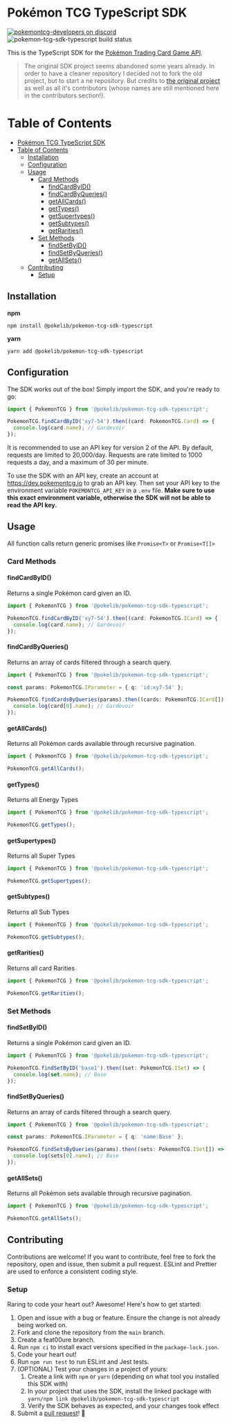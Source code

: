 # Pokémon TCG TypeScript SDK

[![pokemontcg-developers on discord](https://img.shields.io/badge/discord-pokemontcg--developers-738bd7.svg)](https://discord.gg/dpsTCvg)
![pokemon-tcg-sdk-typescript build status](https://github.com/pokelibrary/pokemon-tcg-sdk-typescript/actions/workflows/sdk_test.yaml/badge.svg)

This is the TypeScript SDK for the [Pokémon Trading Card Game API](https://docs.pokemontcg.io).

> The original SDK project seems abandoned some years already. In order to have a cleaner repository I decided not to fork the old project, but to start a ne repository.
> But credits to [the original project](https://github.com/PokemonTCG/pokemon-tcg-sdk-typescript) as well as all it's contributors (whose names are still mentioned here in the contributors section!).

# Table of Contents

<!-- TOC -->

- [Pokémon TCG TypeScript SDK](#pokémon-tcg-typescript-sdk)
- [Table of Contents](#table-of-contents)
  - [Installation](#installation)
  - [Configuration](#configuration)
  - [Usage](#usage)
    - [Card Methods](#card-methods)
      - [findCardByID()](#findcardbyid)
      - [findCardByQueries()](#findcardbyqueries)
      - [getAllCards()](#getallcards)
      - [getTypes()](#gettypes)
      - [getSupertypes()](#getsupertypes)
      - [getSubtypes()](#getsubtypes)
      - [getRarities()](#getrarities)
    - [Set Methods](#set-methods)
      - [findSetByID()](#findsetbyid)
      - [findSetByQueries()](#findsetbyqueries)
      - [getAllSets()](#getallsets)
  - [Contributing](#contributing)
    - [Setup](#setup)

<!-- /TOC -->

## Installation

**npm**

    npm install @pokelib/pokemon-tcg-sdk-typescript

**yarn**

    yarn add @pokelib/pokemon-tcg-sdk-typescript

## Configuration

The SDK works out of the box! Simply import the SDK, and you're ready to go:

```typescript
import { PokemonTCG } from '@pokelib/pokemon-tcg-sdk-typescript';

PokemonTCG.findCardByID('xy7-54').then((card: PokemonTCG.Card) => {
  console.log(card.name); // Gardevoir
});
```

It is recommended to use an API key for version 2 of the API. By default, requests are limited to 20,000/day. Requests are rate limited to 1000 requests a day, and a maximum of 30 per minute.

To use the SDK with an API key, create an account at https://dev.pokemontcg.io to grab an API key.
Then set your API key to the environment variable `POKEMONTCG_API_KEY` in a `.env` file.
**Make sure to use this exact environment variable, otherwise the SDK will not be able to read the API key.**

## Usage

All function calls return generic promises like `Promise<T>` or `Promise<T[]>`

### Card Methods

#### findCardByID()

Returns a single Pokémon card given an ID.

```typescript
import { PokemonTCG } from '@pokelib/pokemon-tcg-sdk-typescript';

PokemonTCG.findCardByID('xy7-54').then((card: PokemonTCG.ICard) => {
  console.log(card.name); // Gardevoir
});
```

#### findCardByQueries()

Returns an array of cards filtered through a search query.

```typescript
import { PokemonTCG } from '@pokelib/pokemon-tcg-sdk-typescript';

const params: PokemonTCG.IParameter = { q: 'id:xy7-54' };

PokemonTCG.findCardsByQueries(params).then((cards: PokemonTCG.ICard[]) => {
  console.log(card[0].name); // Gardevoir
});
```

#### getAllCards()

Returns all Pokémon cards available through recursive pagination.

```typescript
import { PokemonTCG } from '@pokelib/pokemon-tcg-sdk-typescript';

PokemonTCG.getAllCards();
```

#### getTypes()

Returns all Energy Types

```typescript
import { PokemonTCG } from '@pokelib/pokemon-tcg-sdk-typescript';

PokemonTCG.getTypes();
```

#### getSupertypes()

Returns all Super Types

```typescript
import { PokemonTCG } from '@pokelib/pokemon-tcg-sdk-typescript';

PokemonTCG.getSupertypes();
```

#### getSubtypes()

Returns all Sub Types

```typescript
import { PokemonTCG } from '@pokelib/pokemon-tcg-sdk-typescript';

PokemonTCG.getSubtypes();
```

#### getRarities()

Returns all card Rarities

```typescript
import { PokemonTCG } from '@pokelib/pokemon-tcg-sdk-typescript';

PokemonTCG.getRarities();
```

### Set Methods

#### findSetByID()

Returns a single Pokémon card given an ID.

```typescript
import { PokemonTCG } from '@pokelib/pokemon-tcg-sdk-typescript';

PokemonTCG.findSetByID('base1').then((set: PokemonTCG.ISet) => {
  console.log(set.name); // Base
});
```

#### findSetByQueries()

Returns an array of cards filtered through a search query.

```typescript
import { PokemonTCG } from '@pokelib/pokemon-tcg-sdk-typescript';

const params: PokemonTCG.IParameter = { q: 'name:Base' };

PokemonTCG.findSetsByQueries(params).then((sets: PokemonTCG.ISet[]) => {
  console.log(sets[0].name); // Base
});
```

#### getAllSets()

Returns all Pokémon sets available through recursive pagination.

```typescript
import { PokemonTCG } from '@pokelib/pokemon-tcg-sdk-typescript';

PokemonTCG.getAllSets();
```

## Contributing

Contributions are welcome! If you want to contribute, feel free to fork the repository, open and issue, then submit a pull request.
ESLint and Prettier are used to enforce a consistent coding style.

### Setup

Raring to code your heart out? Awesome! Here's how to get started:

1. Open and issue with a bug or feature. Ensure the change is not already being worked on.
2. Fork and clone the repository from the `main` branch.
3. Create a feat00ure branch.
4. Run `npm ci` to install exact versions specified in the `package-lock.json`.
5. Code your heart out!
6. Run `npm run test` to run ESLint and Jest tests.
7. (OPTIONAL) Test your changes in a project of yours:
   1. Create a link with `npm` or `yarn` (depending on what tool you installed this SDK with)
   2. In your project that uses the SDK, install the linked package with `yarn/npm link @pokelib/pokemon-tcg-sdk-typescript`
   3. Verify the SDK behaves as expected, and your changes took effect
8. Submit a [pull request](https://github.com/pokelibrary/pokemon-tcg-sdk-typescript/compare)! 🎉

